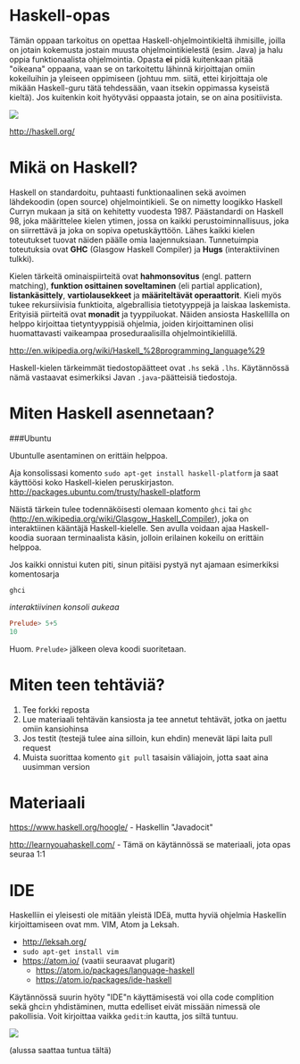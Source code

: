 # Haskell-opas
Tämän oppaan tarkoitus on opettaa Haskell-ohjelmointikieltä ihmisille, joilla on jotain kokemusta jostain muusta ohjelmointikielestä (esim. Java) ja halu oppia funktionaalista ohjelmointia. Opasta **ei** pidä kuitenkaan pitää
"oikeana" oppaana, vaan se on tarkoitettu lähinnä kirjoittajan omiin kokeiluihin ja yleiseen oppimiseen (johtuu mm. siitä, ettei kirjoittaja ole mikään Haskell-guru tätä tehdessään, vaan itsekin oppimassa kyseistä kieltä). Jos kuitenkin koit hyötyväsi oppaasta jotain, se on aina positiivista.

![](http://upload.wikimedia.org/wikipedia/commons/thumb/1/1c/Haskell-Logo.svg/120px-Haskell-Logo.svg.png)

http://haskell.org/

# Mikä on Haskell?
Haskell on standardoitu, puhtaasti funktionaalinen sekä avoimen lähdekoodin (open source) ohjelmointikieli. Se on nimetty loogikko Haskell Curryn mukaan ja sitä on kehitetty vuodesta 1987. Päästandardi on Haskell 98, joka määrittelee kielen ytimen, jossa on kaikki perustoiminnallisuus, joka on siirrettävä ja joka on sopiva opetuskäyttöön. Lähes kaikki kielen toteutukset tuovat näiden päälle omia laajennuksiaan. Tunnetuimpia toteutuksia ovat **GHC** (Glasgow Haskell Compiler) ja **Hugs** (interaktiivinen tulkki).

Kielen tärkeitä ominaispiirteitä ovat **hahmonsovitus** (engl. pattern matching), **funktion osittainen soveltaminen** (eli partial application), **listankäsittely**, **vartiolausekkeet** ja **määriteltävät operaattorit**. Kieli myös tukee rekursiivisia funktioita, algebrallisia tietotyyppejä ja laiskaa laskemista. Erityisiä piirteitä ovat **monadit** ja tyyppiluokat. Näiden ansiosta Haskellilla on helppo kirjoittaa tietyntyyppisiä ohjelmia, joiden kirjoittaminen olisi huomattavasti vaikeampaa proseduraalisilla ohjelmointikielillä.

http://en.wikipedia.org/wiki/Haskell_%28programming_language%29

Haskell-kielen tärkeimmät tiedostopäätteet ovat `.hs` sekä `.lhs`. Käytännössä nämä vastaavat esimerkiksi Javan `.java`-päätteisiä tiedostoja.

# Miten Haskell asennetaan?

###Ubuntu

Ubuntulle asentaminen on erittäin helppoa.

Aja konsolissasi komento `sudo apt-get install haskell-platform` ja saat käyttöösi koko Haskell-kielen peruskirjaston. http://packages.ubuntu.com/trusty/haskell-platform

Näistä tärkein tulee todennäköisesti olemaan komento `ghci` tai `ghc` (http://en.wikipedia.org/wiki/Glasgow_Haskell_Compiler), joka on interaktiinen kääntäjä Haskell-kielelle. Sen avulla voidaan ajaa Haskell-koodia suoraan terminaalista käsin, jolloin erilainen kokeilu on erittäin helppoa.

Jos kaikki onnistui kuten piti, sinun pitäisi pystyä nyt ajamaan esimerkiksi komentosarja

`ghci`

*interaktiivinen konsoli aukeaa*
```haskell
Prelude> 5+5
10
```
Huom. `Prelude>` jälkeen oleva koodi suoritetaan.


# Miten teen tehtäviä?

1. Tee forkki reposta
2. Lue materiaali tehtävän kansiosta ja tee annetut tehtävät, jotka on jaettu omiin kansiohinsa
3. Jos testit (testejä tulee aina silloin, kun ehdin) menevät läpi laita pull request
4. Muista suorittaa komento `git pull` tasaisin väliajoin, jotta saat aina uusimman version




# Materiaali

https://www.haskell.org/hoogle/ - Haskellin "Javadocit"

http://learnyouahaskell.com/ - Tämä on käytännössä se materiaali, jota opas seuraa 1:1

# IDE
Haskelliin ei yleisesti ole mitään yleistä IDEä, mutta hyviä ohjelmia Haskellin kirjoittamiseen ovat mm. VIM, Atom ja Leksah.

* http://leksah.org/
* `sudo apt-get install vim`
* https://atom.io/ (vaatii seuraavat plugarit)
  * https://atom.io/packages/language-haskell
  * https://atom.io/packages/ide-haskell

Käytännössä suurin hyöty "IDE"n käyttämisestä voi olla code complition sekä ghci:n yhdistäminen, mutta edelliset eivät missään nimessä ole pakollisia. Voit kirjoittaa vaikka `gedit`:in kautta, jos siltä tuntuu.

![](http://www.quickmeme.com/img/e0/e00e114f5d08e0cc248325797774e74e986efcfdbb084865c5ce9d83936dfdf8.jpg)

(alussa saattaa tuntua tältä)
